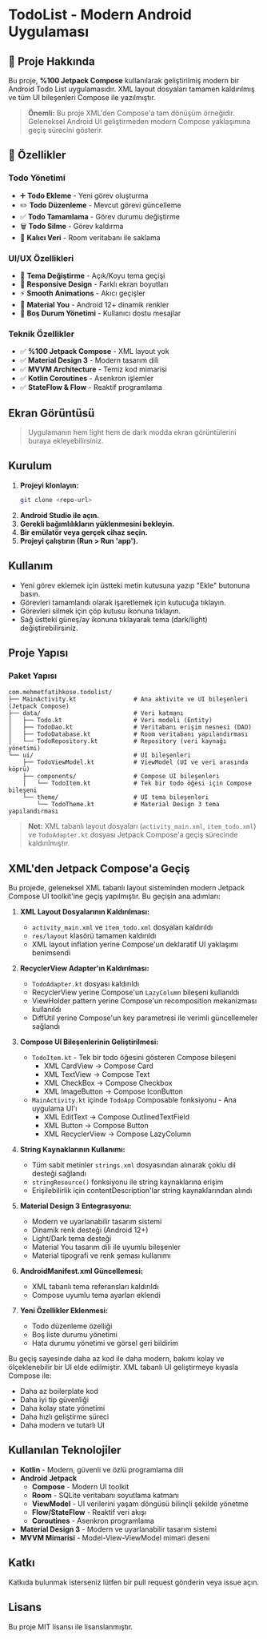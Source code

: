 # TodoList - Modern Android Uygulaması

## 📱 Proje Hakkında

Bu proje, **%100 Jetpack Compose** kullanılarak geliştirilmiş modern bir Android Todo List uygulamasıdır. XML layout dosyaları tamamen kaldırılmış ve tüm UI bileşenleri Compose ile yazılmıştır.

> **Önemli:** Bu proje XML'den Compose'a tam dönüşüm örneğidir. Geleneksel Android UI geliştirmeden modern Compose yaklaşımına geçiş sürecini gösterir.

## 🚀 Özellikler

### Todo Yönetimi
- ➕ **Todo Ekleme** - Yeni görev oluşturma
- ✏️ **Todo Düzenleme** - Mevcut görevi güncelleme
- ✅ **Todo Tamamlama** - Görev durumu değiştirme
- 🗑️ **Todo Silme** - Görev kaldırma
- 💾 **Kalıcı Veri** - Room veritabanı ile saklama

### UI/UX Özellikleri
- 🌙 **Tema Değiştirme** - Açık/Koyu tema geçişi
- 📱 **Responsive Design** - Farklı ekran boyutları
- ⚡ **Smooth Animations** - Akıcı geçişler
- 🎨 **Material You** - Android 12+ dinamik renkler
- 📝 **Boş Durum Yönetimi** - Kullanıcı dostu mesajlar

### Teknik Özellikler
- ✅ **%100 Jetpack Compose** - XML layout yok
- ✅ **Material Design 3** - Modern tasarım dili
- ✅ **MVVM Architecture** - Temiz kod mimarisi
- ✅ **Kotlin Coroutines** - Asenkron işlemler
- ✅ **StateFlow & Flow** - Reaktif programlama

## Ekran Görüntüsü

> Uygulamanın hem light hem de dark modda ekran görüntülerini buraya ekleyebilirsiniz.

## Kurulum

1. **Projeyi klonlayın:**
   ```sh
   git clone <repo-url>
   ```
2. **Android Studio ile açın.**
3. **Gerekli bağımlılıkların yüklenmesini bekleyin.**
4. **Bir emülatör veya gerçek cihaz seçin.**
5. **Projeyi çalıştırın (Run > Run 'app').**

## Kullanım

- Yeni görev eklemek için üstteki metin kutusuna yazıp "Ekle" butonuna basın.
- Görevleri tamamlandı olarak işaretlemek için kutucuğa tıklayın.
- Görevleri silmek için çöp kutusu ikonuna tıklayın.
- Sağ üstteki güneş/ay ikonuna tıklayarak tema (dark/light) değiştirebilirsiniz.

## Proje Yapısı

### Paket Yapısı

```
com.mehmetfatihkose.todolist/
├── MainActivity.kt                # Ana aktivite ve UI bileşenleri (Jetpack Compose)
├── data/                          # Veri katmanı
│   ├── Todo.kt                    # Veri modeli (Entity)
│   ├── TodoDao.kt                 # Veritabanı erişim nesnesi (DAO)
│   ├── TodoDatabase.kt            # Room veritabanı yapılandırması
│   └── TodoRepository.kt          # Repository (veri kaynağı yönetimi)
└── ui/                            # UI bileşenleri
    ├── TodoViewModel.kt           # ViewModel (UI ve veri arasında köprü)
    ├── components/                # Compose UI bileşenleri
    │   └── TodoItem.kt            # Tek bir todo öğesi için Compose bileşeni
    └── theme/                     # UI tema bileşenleri
        └── TodoTheme.kt           # Material Design 3 tema yapılandırması
```

> **Not:** XML tabanlı layout dosyaları (`activity_main.xml`, `item_todo.xml`) ve `TodoAdapter.kt` dosyası Jetpack Compose'a geçiş sürecinde kaldırılmıştır.

## XML'den Jetpack Compose'a Geçiş

Bu projede, geleneksel XML tabanlı layout sisteminden modern Jetpack Compose UI toolkit'ine geçiş yapılmıştır. Bu geçişin ana adımları:

1. **XML Layout Dosyalarının Kaldırılması:**
   - `activity_main.xml` ve `item_todo.xml` dosyaları kaldırıldı
   - `res/layout` klasörü tamamen kaldırıldı
   - XML layout inflation yerine Compose'un deklaratif UI yaklaşımı benimsendi

2. **RecyclerView Adapter'ın Kaldırılması:**
   - `TodoAdapter.kt` dosyası kaldırıldı
   - RecyclerView yerine Compose'un `LazyColumn` bileşeni kullanıldı
   - ViewHolder pattern yerine Compose'un recomposition mekanizması kullanıldı
   - DiffUtil yerine Compose'un key parametresi ile verimli güncellemeler sağlandı

3. **Compose UI Bileşenlerinin Geliştirilmesi:**
   - `TodoItem.kt` - Tek bir todo öğesini gösteren Compose bileşeni
     - XML CardView → Compose Card
     - XML TextView → Compose Text
     - XML CheckBox → Compose Checkbox
     - XML ImageButton → Compose IconButton
   - `MainActivity.kt` içinde `TodoApp` Composable fonksiyonu - Ana uygulama UI'ı
     - XML EditText → Compose OutlinedTextField
     - XML Button → Compose Button
     - XML RecyclerView → Compose LazyColumn

4. **String Kaynaklarının Kullanımı:**
   - Tüm sabit metinler `strings.xml` dosyasından alınarak çoklu dil desteği sağlandı
   - `stringResource()` fonksiyonu ile string kaynaklarına erişim
   - Erişilebilirlik için contentDescription'lar string kaynaklarından alındı

5. **Material Design 3 Entegrasyonu:**
   - Modern ve uyarlanabilir tasarım sistemi
   - Dinamik renk desteği (Android 12+)
   - Light/Dark tema desteği
   - Material You tasarım dili ile uyumlu bileşenler
   - Material tipografi ve renk şeması kullanımı

6. **AndroidManifest.xml Güncellemesi:**
   - XML tabanlı tema referansları kaldırıldı
   - Compose uyumlu tema ayarları eklendi

7. **Yeni Özellikler Eklenmesi:**
   - Todo düzenleme özelliği
   - Boş liste durumu yönetimi
   - Hata durumu yönetimi ve görsel geri bildirim

Bu geçiş sayesinde daha az kod ile daha modern, bakımı kolay ve ölçeklenebilir bir UI elde edilmiştir. XML tabanlı UI geliştirmeye kıyasla Compose ile:

- Daha az boilerplate kod
- Daha iyi tip güvenliği
- Daha kolay state yönetimi
- Daha hızlı geliştirme süreci
- Daha modern ve tutarlı UI

## Kullanılan Teknolojiler

- **Kotlin** - Modern, güvenli ve özlü programlama dili
- **Android Jetpack**
  - **Compose** - Modern UI toolkit
  - **Room** - SQLite veritabanı soyutlama katmanı
  - **ViewModel** - UI verilerini yaşam döngüsü bilinçli şekilde yönetme
  - **Flow/StateFlow** - Reaktif veri akışı
  - **Coroutines** - Asenkron programlama
- **Material Design 3** - Modern ve uyarlanabilir tasarım sistemi
- **MVVM Mimarisi** - Model-View-ViewModel mimari deseni

## Katkı
Katkıda bulunmak isterseniz lütfen bir pull request gönderin veya issue açın.

## Lisans
Bu proje MIT lisansı ile lisanslanmıştır.